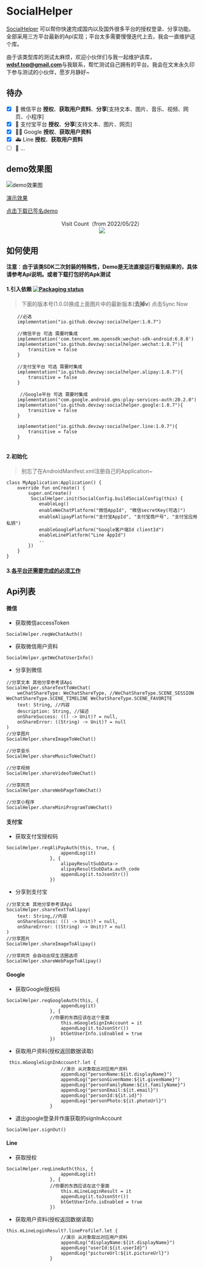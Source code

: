 # SocialHelper

[SocialHelper](https://github.com/devzwy/SocialHelper) 可以帮你快速完成国内以及国外很多平台的授权登录、分享功能。全部采用三方平台最新的Api实现；平台太多需要慢慢迭代上去，我会一直维护这个库。

由于该类型库的测试太麻烦，欢迎小伙伴们与我一起维护该库，**wdsf.top@gmail.com**与我联系，帮忙测试自己拥有的平台。我会在文末永久印下参与测试的小伙伴，愿岁月静好~

## 待办

- [x] 🎉 微信平台 **授权**、**获取用户资料**、**分享**[支持文本、图片、音乐、视频、网页、小程序]
- [x] 🎉 支付宝平台 **授权**、**分享**[支持文本、图片、网页]
- [x] 💃🏻 Google **授权**、**获取用户资料**
- [x] 🚑 Line **授权**、**获取用户资料**
- [ ] 📝 ...

## demo效果图
![demo效果图](https://download.wdsf.top/dev%2Fimage%2Fdemo.png)  

[演示效果](https://download.wdsf.top/dev/video/show.mp4)  

[点击下载已签名demo](https://download.wdsf.top/dev/apk/socialhelper.apk)

<p align="center">
  Visit Count（from 2022/05/22）<br>
  <img src="https://profile-counter.glitch.me/devzwy-SocialHelper/count.svg" />
</p>

## 如何使用

**注意**：__由于该类SDK二次封装的特殊性，Demo是无法直接运行看到结果的，具体请参考Api说明。或者下载打包好的Apk测试__

#### 1.引入依赖  [![Packaging status](https://img.shields.io/nexus/r/io.github.devzwy/socialhelper?label=SocialHelper&nexusVersion=2&server=https%3A%2F%2Fs01.oss.sonatype.org)](https://github.com/devzwy/SocialHelper)

> 下面的版本号(1.0.0)换成上面图片中的最新版本(**去掉v**)
> 点击Sync Now

```
    //必选
    implementation("io.github.devzwy:socialhelper:1.0.7")
    
    //微信平台 可选 需要时集成
    implementation('com.tencent.mm.opensdk:wechat-sdk-android:6.8.0')
    implementation("io.github.devzwy:socialhelper.wechat:1.0.7"){
        transitive = false
    }

    //支付宝平台 可选 需要时集成
    implementation("io.github.devzwy:socialhelper.alipay:1.0.7"){
        transitive = false
    }
    
     //Google平台 可选 需要时集成
    implementation("com.google.android.gms:play-services-auth:20.2.0")
    implementation("io.github.devzwy:socialhelper.google:1.0.7"){
        transitive = false
    }
    
    implementation("io.github.devzwy:socialhelper.line:1.0.7"){
        transitive = false
    }
    
```

#### 2.初始化

> 别忘了在AndroidManifest.xml注册自己的Application~

```
class MyApplication:Application() {
    override fun onCreate() {
        super.onCreate()
         SocialHelper.init(SocialConfig.buildSocialConfig(this) {
            enableLog()
            enableWeChatPlatform("微信AppId", "微信secretKey(可选)")
            enableAlipayPlatform("支付宝AppId", "支付宝商户号", "支付宝应用私钥")
            enableGooglePlatform("Google客户端Id clientId")
            enableLinePlatform("Line AppId")
            ..
        })
    }
}
```
#### 3.[各平台还需要完成的必须工作](https://github.com/devzwy/SocialHelper/blob/main/PlatformInfo.md)

## Api列表

#### 微信 
- 获取微信accessToken
```
SocialHelper.reqWeChatAuth()
```
- 获取微信用户资料
```
SocialHelper.getWeChatUserInfo()
```

- 分享到微信
```
//分享文本 其他分享参考该Api
SocialHelper.shareTextToWeChat(
    weChatShareType: WeChatShareType, //WeChatShareType.SCENE_SESSION WeChatShareType.SCENE_TIMELINE WeChatShareType.SCENE_FAVORITE 
    text: String, //内容
    description: String, //描述
    onShareSuccess: (() -> Unit)? = null,
    onShareError: ((String) -> Unit)? = null
)
//分享图片
SocialHelper.shareImageToWeChat()

//分享音乐
SocialHelper.shareMusicToWeChat()

//分享视频
SocialHelper.shareVideoToWeChat()

//分享网页
SocialHelper.shareWebPageToWeChat()

//分享小程序
SocialHelper.shareMiniProgramToWeChat()

```

#### 支付宝
- 获取支付宝授权码
```
SocialHelper.reqAliPayAuth(this, true, {
                    appendLog(it)
                }, {
                    alipayResultSubData->
                    alipayResultSubData.auth_code
                    appendLog(it.toJsonStr())
                })
```

- 分享到支付宝
```
//分享文本 其他分享参考该Api
SocialHelper.shareTextToAlipay(
    text: String,//内容
    onShareSuccess: (() -> Unit)? = null,
    onShareError: ((String) -> Unit)? = null
)
//分享图片
SocialHelper.shareImageToAlipay()

//分享网页 会自动出现生活圈选项
SocialHelper.shareWebPageToAlipay()

```

#### Google
- 获取Google授权码
```
SocialHelper.reqGoogleAuth(this, {
                    appendLog(it)
                }, {
                //你要的东西应该在这个里面
                    this.mGoogleSignInAccount = it
                    appendLog(it.toJsonStr())
                    btGetUserInfo.isEnabled = true
                })
```

- 获取用户资料(授权返回数据读取)
```
 this.mGoogleSignInAccount?.let {
                    //演示 从对象取出对应用户资料
                    appendLog("personName:${it.displayName}")
                    appendLog("personGivenName:${it.givenName}")
                    appendLog("personFamilyName:${it.familyName}")
                    appendLog("personEmail:${it.email}")
                    appendLog("personId:${it.id}")
                    appendLog("personPhoto:${it.photoUrl}")
                }
```
- 退出google登录并作废获取的signInAccount
``` 
SocialHelper.signOut()
```

#### Line
- 获取授权
```
SocialHelper.reqLineAuth(this, {
                    appendLog(it)
                }, {
                //你要的东西应该在这个里面
                    this.mLineLoginResult = it
                    appendLog(it.toJsonStr())
                    btGetUserInfo.isEnabled = true
                })
```

- 获取用户资料(授权返回数据读取)
```
this.mLineLoginResult?.lineProfile?.let {
                    //演示 从对象取出对应用户资料
                    appendLog("displayName:${it.displayName}")
                    appendLog("userId:${it.userId}")
                    appendLog("pictureUrl:${it.pictureUrl}")
                }
```
